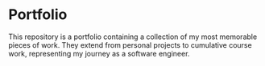 # Portfolio
This repository is a portfolio containing a collection of my most memorable pieces of work. They extend from personal projects to cumulative course work, representing my journey as a software engineer. 
